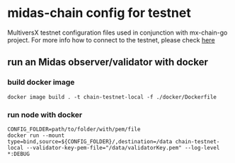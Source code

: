 # midas-chain config for testnet

MultiversX testnet configuration files used in conjunction with mx-chain-go project.
For more info how to connect to the testnet, please check [here](https://docs.multiversx.com/validators/nodes-scripts/config-scripts/)

## run an Midas observer/validator with docker

### build docker image
```docker image build . -t chain-testnet-local -f ./docker/Dockerfile```

### run node with docker
```
CONFIG_FOLDER=path/to/folder/with/pem/file
docker run --mount type=bind,source=${CONFIG_FOLDER}/,destination=/data chain-testnet-local --validator-key-pem-file="/data/validatorKey.pem" --log-level *:DEBUG
```